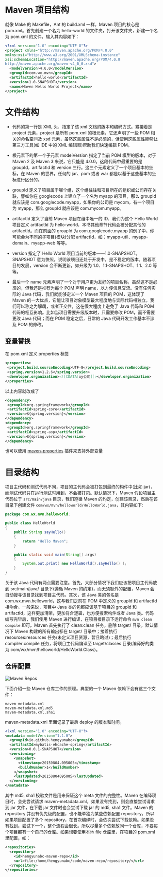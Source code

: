 # Maven 项目结构

就像 Make 的 Makefile，Ant 的 build.xml 一样，Maven 项目的核心是 pom.xml。首先创建一个名为 hello-world 的文件夹，打开该文件夹，新建一个名为 pom.xml 的文件，输入其内容如下：

```xml
<?xml version="1.0" encoding="UTF-8"?>
<project xmlns="http://maven.apache.org/POM/4.0.0"
xmlns:xsi="http://www.w3.org/2001/XMLSchema-instance"
xsi:schemaLocation="http://maven.apache.org/POM/4.0.0
http://maven.apache.org/maven-v4_0_0.xsd">
  <modelVersion>4.0.0</modelVersion>
  <groupId>com.wx.mvn</groupId>
  <artifactId>hello-world</artifactId>
  <version>1.0-SNAPSHOT</version>
  <name>Maven Hello World Project</name>
</project>
```

# 文件结构

- 代码的第一行是 XML 头，指定了该 xml 文档的版本和编码方式。紧接着是 project 元素，project 是所有 pom.xml 的根元素，它还声明了一些 POM 相关的命名空间及 xsd 元素，虽然这些属性不是必须的，但使用这些属性能够让第三方工具(如 IDE 中的 XML 编辑器)帮助我们快速编辑 POM。

* 根元素下的第一个子元素 modelVersion 指定了当前 POM 模型的版本，对于 Maven 2 及 Maven 3 来说，它只能是 4.0.0。这段代码中最重要的是 groupId，artifactId 和 version 三行。这三个元素定义了一个项目基本的坐标，在 Maven 的世界，任何的 jar、pom 或者 war 都是以基于这些基本的坐标进行区分的。

- groupId 定义了项目属于哪个组，这个组往往和项目所在的组织或公司存在关联，譬如你在 googlecode 上建立了一个名为 myapp 的项目，那么 groupId 就应该是 com.googlecode.myapp，如果你的公司是 mycom，有一个项目为 myapp，那么 groupId 就应该是 com.mycom.myapp。

* artifactId 定义了当前 Maven 项目在组中唯一的 ID，我们为这个 Hello World 项目定义 artifactId 为 hello-world，本书其他章节代码会被分配其他的 artifactId。而在前面的 groupId 为 com.googlecode.myapp 的例子中，你可能会为不同的子项目(模块)分配 artifactId，如：myapp-util、myapp-domain、myapp-web 等等。

- version 指定了 Hello World 项目当前的版本——1.0-SNAPSHOT。SNAPSHOT 意为快照，说明该项目还处于开发中，是不稳定的版本。随着项目的发展，version 会不断更新，如升级为 1.0、1.1-SNAPSHOT、1.1、2.0 等等。

- 最后一个 name 元素声明了一个对于用户更为友好的项目名称，虽然这不是必须的，但我还是推荐为每个 POM 声明 name，以方便信息交流。没有任何实际的 Java 代码，我们就能够定义一个 Maven 项目的 POM，这体现了 Maven 的一大优点，它能让项目对象模型最大程度地与实际代码相独立，我们可以称之为解耦，或者正交性，这在很大程度上避免了 Java 代码和 POM 代码的相互影响。比如当项目需要升级版本时，只需要修改 POM，而不需要更改 Java 代码；而在 POM 稳定之后，日常的 Java 代码开发工作基本不涉及 POM 的修改。

## 变量替换

在 pom.xml 定义 properties 标签

```xml
<properties>
 <project.build.sourceEncoding>UTF-8</project.build.sourceEncoding>
 <spring.version>1.2.6</spring.version>
 <developer.organization><![CDATA[xy公司]]></developer.organization>
</properties>
```

以上内容就改成了

```xml
<dependency>
 <groupId>org.springframework</groupId>
 <artifactId>spring-core</artifactId>
 <version>${spring.version}</version>
</dependency>
<dependency>
 <groupId>org.springframework</groupId>
 <artifactId>spring-aop</artifactId>
 <version>${spring.version}</version>
</dependency>
```

也可以使用 [maven-properties](http://www.mojohaus.org/properties-maven-plugin/plugin-info.html) 插件来支持外部变量

# 目录结构

项目主代码和测试代码不同，项目的主代码会被打包到最终的构件中(比如 jar)，而测试代码只在运行测试时用到，不会被打包。默认情况下，Maven 假设项目主代码位于 `src/main/java` 目录，我们遵循 Maven 的约定，创建该目录，然后在该目录下创建文件 `com/wx/mvn/helloworld/HelloWorld.java`，其内容如下:

```java
package com.wx.mvn.helloworld;

public class HelloWorld
{
    public String sayHello()
    {
        return "Hello Maven";
    }

    public static void main(String[] args)
    {
        System.out.print( new HelloWorld().sayHello() );
    }
}
```

关于该 Java 代码有两点需要注意。首先，大部分情况下我们应该把项目主代码放到 src/main/java/ 目录下(遵循 Maven 的约定)，而无须额外的配置，Maven 会自动搜寻该目录找到项目主代码。其次，该 Java 类的包名是 com.wx.mvn.helloworld，这与我们之前在 POM 中定义的 groupId 和 artifactId 相吻合。一般来说，项目中 Java 类的包都应该基于项目的 groupId 和 artifactId，这样更加清晰，更加符合逻辑，也方便搜索构件或者 Java 类。代码编写完毕后，我们使用 Maven 进行编译，在项目根目录下运行命令 `mvn clean compile` 即可。Maven 首先执行了 clean:clean 任务，删除 target/ 目录，默认情况下 Maven 构建的所有输出都在 target/ 目录中；接着执行 resources:resources 任务(未定义项目资源，暂且略过)；最后执行 compiler:compile 任务，将项目主代码编译至 target/classes 目录(编译好的类为 com/wx/mvn/helloworld/HelloWorld.Class)。

## 仓库配置

![Maven Repos](http://hengyunabc.github.io/img/maven-repositories.png)

下面介绍一些 Maven 仓库工作的原理。典型的一个 Maven 依赖下会有这三个文件：

```
maven-metadata.xml
maven-metadata.xml.md5
maven-metadata.xml.sha1
```

maven-metadata.xml 里面记录了最后 deploy 的版本和时间。

```xml
<?xml version="1.0" encoding="UTF-8"?>
<metadata modelVersion="1.1.0">
  <groupId>io.github.hengyunabc</groupId>
  <artifactId>mybatis-ehcache-spring</artifactId>
  <version>0.0.1-SNAPSHOT</version>
  <versioning>
    <snapshot>
      <timestamp>20150804.095005</timestamp>
      <buildNumber>1</buildNumber>
    </snapshot>
    <lastUpdated>20150804095005</lastUpdated>
  </versioning>
</metadata>
```

其中 md5, sha1 校验文件是用来保证这个 meta 文件的完整性。Maven 在编绎项目时，会先尝试请求 maven-metadata.xml，如果没有找到，则会直接尝试请求到 jar 文件，在下载 jar 文件时也会尝试下载 jar 的 md5, sha1 文件。Maven 的 repository 并没有优先级的配置，也不能单独为某些依赖配置 repository。所以如果项目配置了多个 repository，在首次编绎时，会依次尝试下载依赖。如果没有找到，尝试下一个，整个流程会很长。所以尽量多个依赖放同一个仓库，不要每个项目都有一个自己的仓库。如果想要使用本地 file 仓库里，在项目的 pom.xml 里配置，如：

```xml
<repositories>
  <repository>
    <id>hengyunabc-maven-repo</id>
    <url>file:/home/hengyunabc/code/maven-repo/repository/</url>
  </repository>
</repositories>
```
